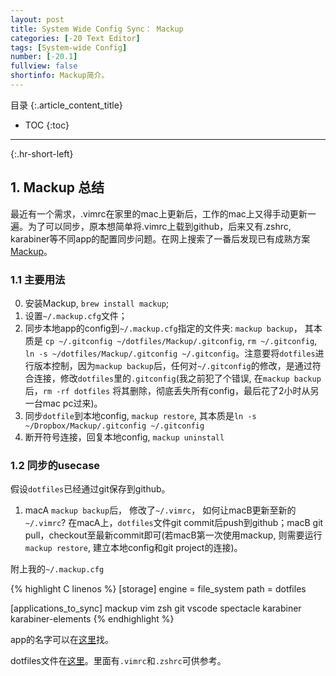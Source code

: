 ```yaml
---
layout: post
title: System Wide Config Sync： Mackup
categories: [-20 Text Editor]
tags: [System-wide Config]
number: [-20.1]
fullview: false
shortinfo: Mackup简介。
---
```

目录
{:.article_content_title}


* TOC
{:toc}

---
{:.hr-short-left}

## 1. Mackup 总结 ##

最近有一个需求，.vimrc在家里的mac上更新后，工作的mac上又得手动更新一遍。为了可以同步，原本想简单将.vimrc上载到github，后来又有.zshrc, karabiner等不同app的配置同步问题。在网上搜索了一番后发现已有成熟方案[Mackup](https://github.com/lra/mackup)。

### 1.1 主要用法

0. 安装Mackup, `brew install mackup`;
1. 设置`~/.mackup.cfg`文件；
2. 同步本地app的config到`~/.mackup.cfg`指定的文件夹: `mackup backup`， 其本质是 `cp ~/.gitconfig ~/dotfiles/Mackup/.gitconfig`,
`rm ~/.gitconfig`, `ln -s ~/dotfiles/Mackup/.gitconfig ~/.gitconfig`。注意要将`dotfiles`进行版本控制，因为`mackup backup`后，任何对`~/.gitconfig`的修改，是通过符合连接，修改`dotfiles`里的`.gitconfig`(我之前犯了个错误, 在`mackup backup`后，`rm -rf dotfiles` 将其删除，彻底丢失所有config，最后花了2小时从另一台mac pc过来)。
3. 同步`dotfile`到本地config, `mackup restore`, 其本质是`ln -s ~/Dropbox/Mackup/.gitconfig ~/.gitconfig`
4. 断开符号连接，回复本地config, `mackup uninstall`

### 1.2 同步的usecase

假设`dotfiles`已经通过git保存到github。

1. macA `mackup backup`后， 修改了`~/.vimrc`， 如何让macB更新至新的`~/.vimrc`? 在macA上，`dotfiles`文件git commit后push到github；macB git pull，checkout至最新commit即可(若macB第一次使用mackup, 则需要运行`mackup restore`, 建立本地config和git project的连接)。

附上我的`~/.mackup.cfg`

{% highlight C linenos %}
[storage]
engine = file_system
path = dotfiles

[applications_to_sync]
mackup
vim
zsh
git
vscode
spectacle
karabiner
karabiner-elements
{% endhighlight %}

app的名字可以在[这里](https://github.com/lra/mackup/tree/master/mackup/applications)找。

dotfiles文件在[这里](https://github.com/shunmian/dotfiles)。里面有`.vimrc`和`.zshrc`可供参考。


